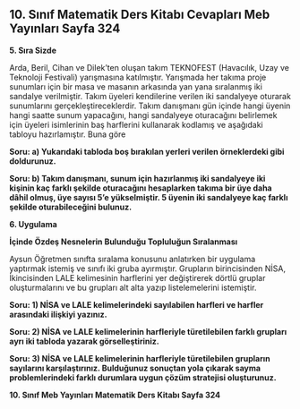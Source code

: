 ## 10. Sınıf Matematik Ders Kitabı Cevapları Meb Yayınları Sayfa 324

**5. Sıra Sizde**

Arda, Beril, Cihan ve Dilek’ten oluşan takım TEKNOFEST (Havacılık, Uzay ve Teknoloji Festivali) yarışmasına katılmıştır. Yarışmada her takıma proje sunumları için bir masa ve masanın arkasında yan yana sıralanmış iki sandalye verilmiştir. Takım üyeleri kendilerine verilen iki sandalyeye oturarak sunumlarını gerçekleştireceklerdir. Takım danışmanı gün içinde hangi üyenin hangi saatte sunum yapacağını, hangi sandalyeye oturacağını belirlemek için üyeleri isimlerinin baş harflerini kullanarak kodlamış ve aşağıdaki tabloyu hazırlamıştır. Buna göre

**Soru: a) Yukarıdaki tabloda boş bırakılan yerleri verilen örneklerdeki gibi doldurunuz.**

**Soru: b) Takım danışmanı, sunum için hazırlanmış iki sandalyeye iki kişinin kaç farklı şekilde oturacağını hesaplarken takıma bir üye daha dâhil olmuş, üye sayısı 5’e yükselmiştir. 5 üyenin iki sandalyeye kaç farklı şekilde oturabileceğini bulunuz.**

**6. Uygulama**

**İçinde Özdeş Nesnelerin Bulunduğu Topluluğun Sıralanması**

Aysun Öğretmen sınıfta sıralama konusunu anlatırken bir uygulama yaptırmak istemiş ve sınıfı iki gruba ayırmıştır. Grupların birincisinden NİSA, İkincisinden LALE kelimesinin harflerini yer değiştirerek dörtlü gruplar oluşturmalarını ve bu grupları alt alta yazıp listelemelerini istemiştir.

**Soru: 1) NİSA ve LALE kelimelerindeki sayılabilen harfleri ve harfler arasındaki ilişkiyi yazınız.**

**Soru: 2) NİSA ve LALE kelimelerinin harfleriyle türetilebilen farklı grupları ayrı iki tabloda yazarak görselleştiriniz.**

**Soru: 3) NİSA ve LALE kelimelerinin harfleriyle türetilebilen grupların sayılarını karşılaştırınız. Bulduğunuz sonuçtan yola çıkarak sayma problemlerindeki farklı durumlara uygun çözüm stratejisi oluşturunuz.**

**10. Sınıf Meb Yayınları Matematik Ders Kitabı Sayfa 324**